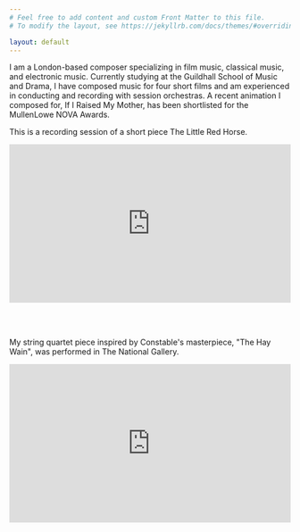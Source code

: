 ```yaml
---
# Feel free to add content and custom Front Matter to this file.
# To modify the layout, see https://jekyllrb.com/docs/themes/#overriding-theme-defaults

layout: default
---
```

I am a London-based composer specializing in film music, classical music, and electronic music. Currently studying at the Guildhall School of Music and Drama, I have composed music for four short films and am experienced in conducting and recording with session orchestras. A recent animation I composed for, If I Raised My Mother, has been shortlisted for the MullenLowe NOVA Awards.

This is a recording session of a short piece The Little Red Horse.

<div style="padding:56.25% 0 0 0;position:relative;"><iframe src="https://player.vimeo.com/video/904840696?badge=0&amp;autopause=0&amp;player_id=0&amp;app_id=58479" frameborder="0" allow="autoplay; fullscreen; picture-in-picture" style="position:absolute;top:0;left:0;width:100%;height:100%;" title="Little Red Horse"></iframe></div><script src="https://player.vimeo.com/api/player.js"></script>

<br/><br/>

My string quartet piece inspired by Constable's masterpiece, "The Hay Wain", was performed in The National Gallery.
<div style="padding:56.25% 0 0 0;position:relative;"><iframe src="https://player.vimeo.com/video/947863470?badge=0&amp;autopause=0&amp;player_id=0&amp;app_id=58479" frameborder="0" allow="autoplay; fullscreen; picture-in-picture; clipboard-write" style="position:absolute;top:0;left:0;width:100%;height:100%;" title="The Hay Wain"></iframe></div><script src="https://player.vimeo.com/api/player.js"></script>

<br/><br/>

